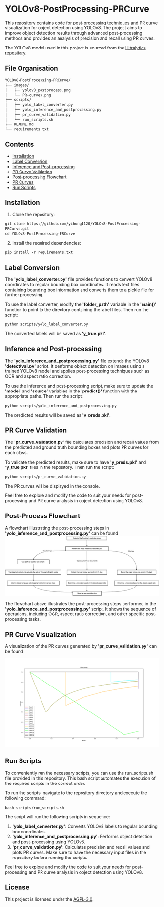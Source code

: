 # YOLOv8-PostProcessing-PRCurve

This repository contains code for post-processing techniques and PR curve visualization for object detection using YOLOv8. The project aims to improve object detection results through advanced post-processing methods and provides an analysis of precision and recall using PR curves.

The YOLOv8 model used in this project is sourced from the [Ultralytics repository](https://github.com/ultralytics/ultralytics).

## File Organisation

```
YOLOv8-PostProcessing-PRCurve/
├── images/
│   ├── yolov8_postprocess.png
│   └── PR-curves.png
├── scripts/
│   ├── yolo_label_converter.py
│   ├── yolo_inference_and_postprocessing.py
│   ├── pr_curve_validation.py
│   └── run_scripts.sh
├── README.md
└── requirements.txt
```

## Contents
- [Installation](#installation)
- [Label Conversion](#label-conversion)
- [Inference and Post-processing](#inference-and-post-processing)
- [PR Curve Validation](#pr-curve-validation)
- [Post-processing Flowchart](#post-processing-flowchart)
- [PR Curves](#pr-curves)
- [Run Scripts](run-scripts)

## Installation
1. Clone the repository:
```shell
git clone https://github.com/yihong1120/YOLOv8-PostProcessing-PRCurve.git
cd YOLOv8-PostProcessing-PRCurve
```

2. Install the required dependencies:
```shell
pip install -r requirements.txt
```

## Label Conversion
The **'yolo_label_converter.py'** file provides functions to convert YOLOv8 coordinates to regular bounding box coordinates. It reads text files containing bounding box information and converts them to a pickle file for further processing.

To use the label converter, modify the **'folder_path'** variable in the **'main()'** function to point to the directory containing the label files. Then run the script:

```shell
python scripts/yolo_label_converter.py
```

The converted labels will be saved as **'y_true.pkl'**.

## Inference and Post-processing
The **'yolo_inference_and_postprocessing.py'** file extends the YOLOv8 **'detect/val.py'** script. It performs object detection on images using a trained YOLOv8 model and applies post-processing techniques such as OCR and aspect ratio correction.

To use the inference and post-processing script, make sure to update the **'model'** and **'source'** variables in the **'predict()'** function with the appropriate paths. Then run the script:

```shell
python scripts/yolo_inference_and_postprocessing.py
```

The predicted results will be saved as **'y_preds.pkl'**.

## PR Curve Validation
The **'pr_curve_validation.py'** file calculates precision and recall values from the predicted and ground truth bounding boxes and plots PR curves for each class.

To validate the predicted results, make sure to have **'y_preds.pkl'** and **'y_true.pkl'** files in the repository. Then run the script:

```shell
python scripts/pr_curve_validation.py
```

The PR curves will be displayed in the console.

Feel free to explore and modify the code to suit your needs for post-processing and PR curve analysis in object detection using YOLOv8.

## Post-Process Flowchart
A flowchart illustrating the post-processing steps in **'yolo_inference_and_postprocessing.py'** can be found 
![here](https://github.com/yihong1120/YOLOv8-PostProcessing-PRCurve/blob/main/images/yolov8_postprocess.png)

The flowchart above illustrates the post-processing steps performed in the **'yolo_inference_and_postprocessing.py'** script. It shows the sequence of operations, including OCR, aspect ratio correction, and other specific post-processing tasks.

## PR Curve Visualization
A visualization of the PR curves generated by **'pr_curve_validation.py'** can be found 

![here](https://github.com/yihong1120/YOLOv8-PostProcessing-PRCurve/blob/main/images/PR-curves.png)

## Run Scripts
To conveniently run the necessary scripts, you can use the run_scripts.sh file provided in this repository. This bash script automates the execution of the required scripts in the correct order.

To run the scripts, navigate to the repository directory and execute the following command:

```shell
bash scripts/run_scripts.sh
```

The script will run the following scripts in sequence:

1. **'yolo_label_converter.py'**: Converts YOLOv8 labels to regular bounding box coordinates.
2. **'yolo_inference_and_postprocessing.py'**: Performs object detection and post-processing using YOLOv8.
3. **'pr_curve_validation.py'**: Calculates precision and recall values and plots PR curves.
Make sure to have the necessary input files in the repository before running the scripts.

Feel free to explore and modify the code to suit your needs for post-processing and PR curve analysis in object detection using YOLOv8.

## License
This project is licensed under the [AGPL-3.0](https://github.com/yihong1120/YOLOv8-PostProcessing-PRCurve/blob/main/LICENSE).
